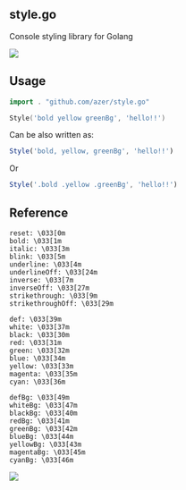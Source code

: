 ## style.go

Console styling library for Golang

![](https://dl.dropboxusercontent.com/s/7ih6ola2zj3ay4r/stylego.png)

## Usage

```go
import . "github.com/azer/style.go"

Style('bold yellow greenBg', 'hello!!')
```

Can be also written as:

```js
Style('bold, yellow, greenBg', 'hello!!')
```

Or

```js
Style('.bold .yellow .greenBg', 'hello!!')
```

## Reference

```
reset: \033[0m
bold: \033[1m
italic: \033[3m
blink: \033[5m
underline: \033[4m
underlineOff: \033[24m
inverse: \033[7m
inverseOff: \033[27m
strikethrough: \033[9m
strikethroughOff: \033[29m

def: \033[39m
white: \033[37m
black: \033[30m
red: \033[31m
green: \033[32m
blue: \033[34m
yellow: \033[33m
magenta: \033[35m
cyan: \033[36m

defBg: \033[49m
whiteBg: \033[47m
blackBg: \033[40m
redBg: \033[41m
greenBg: \033[42m
blueBg: \033[44m
yellowBg: \033[43m
magentaBg: \033[45m
cyanBg: \033[46m
```

![](https://dl.dropbox.com/s/9q2p5mrqnajys22/npmel.jpg)
